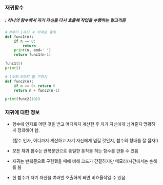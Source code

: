 ### 재귀함수
##### : 하나의 함수에서 자기 자신을 다시 호출해 작업을 수행하는 알고리즘

```python
# N부터 1까지 수 차례로 출력
def func1(n):
    if n == 0:
        return
    print(n, end=' ')
    return func1(n-1)

func1(5)
print()

# 1부터 N까지 합 구하기
def func2(n):
    if n == 0: return 0
    return n + func2(n-1)

print(func2(10))
```



### 재귀에 대한 정보 

* 함수에 인자로 어떤 것을 받고 어디까지 계산한 후 자기 자신에게 넘겨줄지 명확하게 정의해야 함.

  (함수 인자, 어디까지 계산하고 자기 자신에게 넘길 것인지, 함수의 형태를 잘 잡자!)

* 모든 재귀 함수는 반복문만으로 동일한 동작을 하는 함수를 만들 수 있음

* 재귀는 반복문으로 구현했을 때에 비해 코드가 간결하지만 메모리/시간에서는 손해를 봄

* 한 함수가 자기 자신을 여러번 호출하게 되면 비효율적일 수 있음
